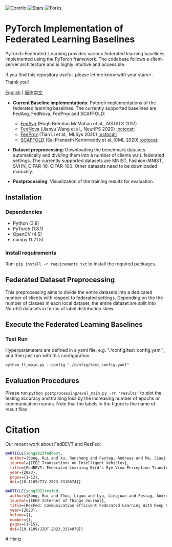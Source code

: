 <img src="https://img.shields.io/badge/Contributions-Welcome-278ea5" alt="Contrib"/> ![Stars](https://img.shields.io/github/stars/rruisong/pytorch_federated_learning?color=yellow&label=Stars) ![Forks](https://img.shields.io/github/forks/rruisong/pytorch_federated_learning?color=green&label=Forks)

# PyTorch Implementation of Federated Learning Baselines

PyTorch-Federated-Learning provides various federated learning baselines implemented using the PyTorch framework. The codebase follows a client-server architecture and is highly intuitive and accessible.

If you find this repository useful, please let me know with your stars:star:. Thank you!

[English](README.md) | [简体中文](README.zh-CN.md)

* **Current Baseline implementations**: Pytorch implementations of the federated learning baselines. The currently supported baselines are FedAvg, FedNova, FedProx and SCAFFOLD:
  + [FedAvg](https://arxiv.org/abs/1602.05629) (Hugh Brendan McMahan et al., AISTATS 2017)
  + [FedNova](https://arxiv.org/abs/2007.07481) (Jianyu Wang et al., NeurIPS 2020) [:octocat:](https://github.com/JYWa/FedNova) 
  + [FedProx](https://arxiv.org/abs/1812.06127) (Tian Li et al., MLSys 2020) [:octocat:](https://github.com/litian96/FedProx) 
  + [SCAFFOLD](https://arxiv.org/abs/1910.06378) (Sai Praneeth Karimireddy et al.,ICML 2020) [:octocat:](https://github.com/ki-ljl/Scaffold-Federated-Learning) 

* **Dataset preprocessing**: Downloading the benchmark datasets automatically and dividing them into a number of clients w.r.t. federated settings. The currently supported datasets are MNIST, Fashion-MNIST, SVHN, CIFAR-10, CIFAR-100. Other datasets need to be downloaded manually.
* **Postprocessing**: Visualization of the training results for evaluation.


## Installation

### Dependencies

 - Python (3.8)
 - PyTorch (1.8.1)
 - OpenCV (4.5)
 - numpy (1.21.5)


### Install requirements

Run: `pip install -r requirements.txt` to install the required packages.

## Federated Dataset Preprocessing

This preprocessing aims to divide the entire datasets into a dedicated number of clients with respect to federated settings.
Depending on the the number of classes in each local dataset, the entire dataset are split into Non-IID datasets in terms of label distribution skew.


## Execute the Federated Learning Baselines

### Test Run
Hyperparameters are defined in a yaml file, e.g. "./config/test_config.yaml", and then just run with this configuration:

```
python fl_main.py --config "./config/test_config.yaml"
```


## Evaluation Procedures

Please run `python postprocessing/eval_main.py -rr 'results'` to plot the testing accuracy and training loss by the increasing number of epochs or communication rounds. 
Note that the labels in the figure is the name of result files

# Citation

Our recent work about FedBEVT and ResFed:
```bibtex
@ARTICLE{song2023fedbevt,
  author={Song, Rui and Xu, Runsheng and Festag, Andreas and Ma, Jiaqi and Knoll, Alois},
  journal={IEEE Transactions on Intelligent Vehicles}, 
  title={FedBEVT: Federated Learning Bird's Eye View Perception Transformer in Road Traffic Systems}, 
  year={2023},
  pages={1-12},
  doi={10.1109/TIV.2023.3310674}}
```
```bibtex
@ARTICLE{song2022resfed,
  author={Song, Rui and Zhou, Liguo and Lyu, Lingjuan and Festag, Andreas and Knoll, Alois},
  journal={IEEE Internet of Things Journal}, 
  title={ResFed: Communication Efficient Federated Learning With Deep Compressed Residuals}, 
  year={2023},
  volume={},
  number={},
  pages={1-15},
  doi={10.1109/JIOT.2023.3324079}}
```
#   H i m j z  
 